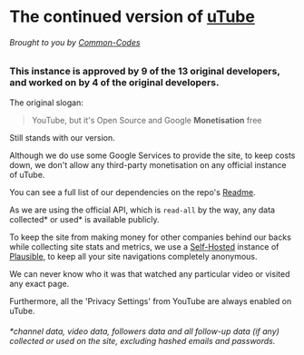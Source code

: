 # The continued version of [uTube](https://common-codes.github.io/OpenSource-uTube)
###### Brought to you by [Common-Codes](https://github.com/Common-Codes)

### This instance is approved by 9 of the 13 original developers, and worked on by 4 of the original developers.

The original slogan:
> YouTube, but it's Open Source and Google **Monetisation** free

Still stands with our version.

Although we do use some Google Services to provide the site, to keep costs down, we don't allow any third-party monetisation on any official instance of uTube.

You can see a full list of our dependencies on the repo's [Readme](https://github.com/Common-Codes/OpenSource-uTube/blob/main/README.md).

As we are using the official API, which is `read-all` by the way, any data collected* or used* is available publicly.

To keep the site from making money for other companies behind our backs while collecting site stats and metrics, we use a [Self-Hosted](https://plausible.io/docs/self-hosting) instance of [Plausible](https://plausible.io/), to keep all your site navigations completely anonymous.

We can never know who it was that watched any particular video or visited any exact page.

Furthermore, all the 'Privacy Settings' from YouTube are always enabled on uTube.

###### *channel data, video data, followers data and all follow-up data (if any) collected or used on the site, excluding hashed emails and passwords.
